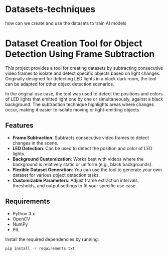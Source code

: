 # Datasets-techniques
how can we create and use the datasets to train AI models 

# Dataset Creation Tool for Object Detection Using Frame Subtraction

This project provides a tool for creating datasets by subtracting consecutive video frames to isolate and detect specific objects based on light changes. Originally designed for detecting LED lights in a black dark room, the tool can be adapted for other object detection scenarios.

In the original use case, the tool was used to detect the positions and colors of LED lights that emitted light one by one or simultaneously, against a black background. The subtraction technique highlights areas where changes occur, making it easier to isolate moving or light-emitting objects.

## Features

- **Frame Subtraction**: Subtracts consecutive video frames to detect changes in the scene.
- **LED Detection**: Can be used to detect the position and color of LED lights.
- **Background Customization**: Works best with videos where the background is relatively static or uniform (e.g., black backgrounds).
- **Flexible Dataset Generation**: You can use the tool to generate your own dataset for various object detection tasks.
- **Customizable Parameters**: Adjust frame extraction intervals, thresholds, and output settings to fit your specific use case.

## Requirements

- Python 3.x
- OpenCV
- NumPy
- PIL

Install the required dependencies by running:
```bash
pip install -r requirements.txt

